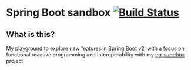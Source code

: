 # Spring Boot sandbox [![Build Status](https://travis-ci.org/the-james-burton/spring-boot-sandbox.svg?branch=master)](https://travis-ci.org/the-james-burton/spring-boot-sandbox)

## What is this?

My playground to explore new features in Spring Boot v2, with a focus on functional reactive programming and interoperability with my [ng-sandbox](https://travis-ci.org/the-james-burton/spring-boot-sandbox.svg?branch=master) project
